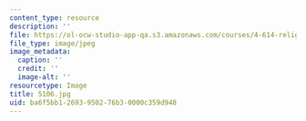 ```yaml
---
content_type: resource
description: ''
file: https://ol-ocw-studio-app-qa.s3.amazonaws.com/courses/4-614-religious-architecture-and-islamic-cultures-fall-2002/ba6f5bb12693950276b30000c359d948_5106.jpg
file_type: image/jpeg
image_metadata:
  caption: ''
  credit: ''
  image-alt: ''
resourcetype: Image
title: 5106.jpg
uid: ba6f5bb1-2693-9502-76b3-0000c359d948
---
```

